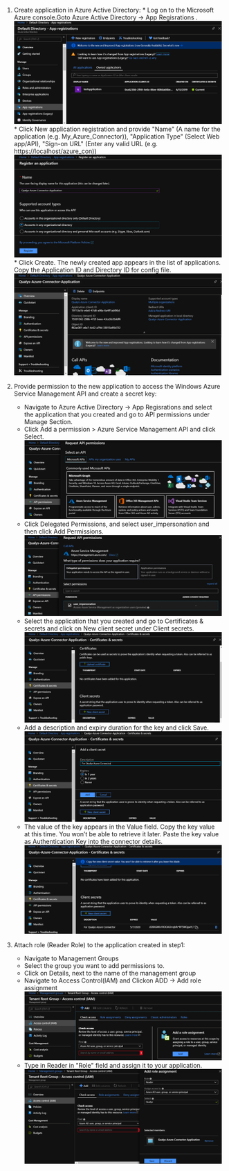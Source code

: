 1. Create application in Azure Active Directory:
       * Log on to the Microsoft Azure console.Goto Azure Active Directory -> App Regisrations .
       ![Image1](/Powershell/Example/Images/1.PNG)
       * Click New application registration and provide "Name" (A name for the application (e.g. My_Azure_Connector)),  "Application Type" (Select Web app/API), "Sign-on URL" (Enter any valid URL (e.g. https://localhost/azure_con))
       ![Image2](/Powershell/Example/Images/2.PNG)
       * Click Create. The newly created app appears in the list of applications. Copy the Application ID and Directory ID for config file.
       ![Image3](/Powershell/Example/Images/3.PNG)

 2. Provide permission to the new application to access the Windows Azure Service Management API and create a secret key: 
       * Navigate to Azure Active Directory -> App Regisrations and select the application that you created and go to API permissions under Manage Section. 
       * Click Add a permission > Azure Service Management API and click Select.
       ![Image4](/Powershell/Example/Images/4.PNG)
       * Click Delegated Permissions, and select user_impersonation and then click Add Permissions.
       ![Image5](/Powershell/Example/Images/5.PNG)
       * Select the application that you created and go to Certificates & secrets and click on New client secret under Client secrets.
       ![Image6](/Powershell/Example/Images/6.PNG)
       * Add a description and expiry duration for the key and click Save.
       ![Image7](/Powershell/Example/Images/7.PNG)
       * The value of the key appears in the Value field. Copy the key value at this time. You won’t be able to retrieve it later. Paste the key value as Authentication Key into the connector details.
       ![Image8](/Powershell/Example/Images/8.PNG)

 3. Attach role (Reader Role) to the application created in step1: 
       * Navigate to Management Groups 
       * Select the group you want to add permissions to. 
       * Click on Details, next to the name of the management group 
       * Navigate to Access Control(IAM) and Clickon ADD -> Add role assignment
       ![Image9](/Powershell/Example/Images/9.PNG)
       * Type in Reader in "Role" field and assign it to your application.
       ![Image10](/Powershell/Example/Images/10.PNG)
